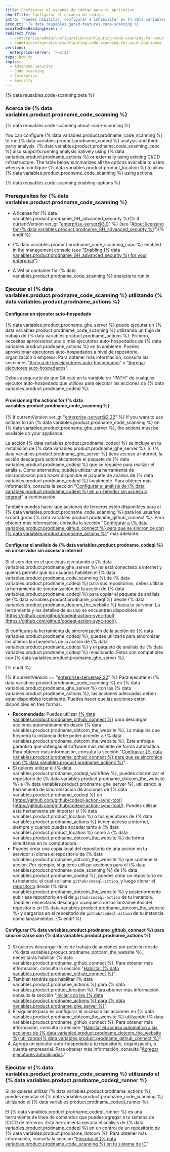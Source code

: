 ```yaml
---
title: Configurar el escaneo de código para tu aplicativo
shortTitle: Configurar el escaneo de código
intro: 'Puedes habilitar, configurar e inhabilitar el {% data variables.product.prodname_code_scanning %} para {% data variables.product.product_location %}. {% data variables.product.prodname_code_scanning_capc %} permite que los usuarios escaneen el código para encontrar vulnerabilidades y errores.'
product: '{% data reusables.gated-features.code-scanning %}'
miniTocMaxHeadingLevel: 4
redirect_from:
  - /enterprise/admin/configuration/configuring-code-scanning-for-your-appliance
  - /admin/configuration/configuring-code-scanning-for-your-appliance
versions:
  enterprise-server: '>=2.22'
type: how_to
topics:
  - Advanced Security
  - Code scanning
  - Enterprise
  - Security
---
```


{% data reusables.code-scanning.beta %}

### Acerca de {% data variables.product.prodname_code_scanning %}

{% data reusables.code-scanning.about-code-scanning %}

You can configure {% data variables.product.prodname_code_scanning %} to run {% data variables.product.prodname_codeql %} analysis and third-party analysis. {% data variables.product.prodname_code_scanning_capc %} also supports running analysis natively using {% data variables.product.prodname_actions %} or externally using existing CI/CD infrastructure. The table below summarizes all the options available to users when you configure {% data variables.product.product_location %} to allow {% data variables.product.prodname_code_scanning %} using actions.

{% data reusables.code-scanning.enabling-options %}

### Prerequisites for {% data variables.product.prodname_code_scanning %}

- A license for {% data variables.product.prodname_GH_advanced_security %}{% if currentVersion ver_gt "enterprise-server@3.0" %} (see "[About licensing for {% data variables.product.prodname_GH_advanced_security %}](/admin/advanced-security/about-licensing-for-github-advanced-security)"){% endif %}

- {% data variables.product.prodname_code_scanning_capc %} enabled in the management console (see "[Enabling {% data variables.product.prodname_GH_advanced_security %} for your enterprise](/admin/advanced-security/enabling-github-advanced-security-for-your-enterprise)")

- A VM or container for {% data variables.product.prodname_code_scanning %} analysis to run in.

### Ejecutar el {% data variables.product.prodname_code_scanning %} utilizando {% data variables.product.prodname_actions %}

#### Configurar un ejecutor auto-hospedado

{% data variables.product.prodname_ghe_server %} puede ejecutar un {% data variables.product.prodname_code_scanning %} utilizando un flujo de trabajo de {% data variables.product.prodname_actions %}. Primero, necesitas aprovisionar uno o más ejecutores auto-hospedados de {% data variables.product.prodname_actions %} en tu ambiente. Puedes aprovisionar ejecutores auto-hospedados a nivel de repositorio, organización o empresa. Para obtener más información, consulta las secciones "[Acerca de los ejecutores auto-hospedados](/actions/hosting-your-own-runners/about-self-hosted-runners)" y "[Agregar ejecutores auto-hospedados](/actions/hosting-your-own-runners/adding-self-hosted-runners)".

Debes asegurarte de que Git esté en la variable de "PATH" de cualquier ejecutor auto-hospedado que utilices para ejecutar las acciones de {% data variables.product.prodname_codeql %}.

#### Provisioning the actions for {% data variables.product.prodname_code_scanning %}

{% if currentVersion ver_gt "enterprise-server@2.22" %}
If you want to use actions to run {% data variables.product.prodname_code_scanning %} on {% data variables.product.prodname_ghe_server %}, the actions must be available on your appliance.

La acción {% data variables.product.prodname_codeql %} se incluye en tu instalación de {% data variables.product.prodname_ghe_server %}. Si {% data variables.product.prodname_ghe_server %} tiene acceso a internet, la acción descargará automáticamente el paquete de {% data variables.product.prodname_codeql %} que se requiere para realizar el análisis. Como alternativa, puedes utilizar una herramienta de sincronización para hacer disponible el paquete de análisis de {% data variables.product.prodname_codeql %} localmente. Para obtener más información, consulta la sección "[Configurar el análisis de {% data variables.product.prodname_codeql %} en un servidor sin acceso a internet](#configuring-codeql-analysis-on-a-server-without-internet-access)" a continuación.

También puedes hacer que acciones de terceros estén disponibles para el {% data variables.product.prodname_code_scanning %} para los usuarios si configuras {% data variables.product.prodname_github_connect %}. Para obtener más información, consulta la sección "[Configurar a {% data variables.product.prodname_github_connect %} para que se sincronice con {% data variables.product.prodname_actions %}](/enterprise/admin/configuration/configuring-code-scanning-for-your-appliance#configuring-github-connect-to-sync-github-actions)" más adelante.

#### Configurar el análisis de {% data variables.product.prodname_codeql %} en un servidor sin acceso a internet
Si el servidor en el que estás ejecutando a {% data variables.product.prodname_ghe_server %} no está conectado a internet y quieres permitir que los usuarios habiliten el {% data variables.product.prodname_code_scanning %} de {% data variables.product.prodname_codeql %} para sus repositorios, debes utilizar la herramienta de sincronización de la acción de {% data variables.product.prodname_codeql %} para copiar el paquete de análisis de {% data variables.product.prodname_codeql %} desde {% data variables.product.prodname_dotcom_the_website %} hacia tu servidor. La herramienta y los detalles de su uso se encuentran disponibles en [https://github.com/github/codeql-action-sync-tool](https://github.com/github/codeql-action-sync-tool/).

Si configuras la herramienta de sincronización de la acción de {% data variables.product.prodname_codeql %}, puedes utilizarla para sincronizar los últimos lanzamientos de la acción de {% data variables.product.prodname_codeql %} y el paquete de análisis de {% data variables.product.prodname_codeql %} relacionado. Estos son compatibles con {% data variables.product.prodname_ghe_server %}.

{% endif %}

{% if currentVersion == "enterprise-server@2.22" %}
Para ejecutar el {% data variables.product.prodname_code_scanning %} en {% data variables.product.prodname_ghe_server %} con las {% data variables.product.prodname_actions %}, las acciones adecuadas deben estar disponibles localmente. Puedes hacer que las acciones estén disponibles en tres formas.

- **Recomendada**: Puedes utilizar [{% data variables.product.prodname_github_connect %}](/enterprise/admin/configuration/connecting-github-enterprise-server-to-github-enterprise-cloud) para descargar acciones automáticamente desde {% data variables.product.prodname_dotcom_the_website %}. La máquina que hospeda tu instancia debe poder acceder a {% data variables.product.prodname_dotcom_the_website %}. Este enfoque garantiza que obtengas el software más reciente de forma automática. Para obtener más información, consulta la sección "[Configurar {% data variables.product.prodname_github_connect %} para que se sincronice con {% data variables.product.prodname_actions %}](/enterprise/admin/configuration/configuring-code-scanning-for-your-appliance#configuring-github-connect-to-sync-github-actions)".
- Si quieres utilizar el {% data variables.product.prodname_codeql_workflow %}, puedes sincronizar el repositorio de {% data variables.product.prodname_dotcom_the_website %} a {% data variables.product.prodname_ghe_server %}, utilizando la herramienta de sincronización de acciones de {% data variables.product.prodname_codeql %} en [https://github.com/github/codeql-action-sync-tool](https://github.com/github/codeql-action-sync-tool/). Puedes utilizar esta herramienta sin importar si {% data variables.product.product_location %} o tus ejecutores de {% data variables.product.prodname_actions %} tienen acceso a internet, siempre y cuando puedas acceder tanto a {% data variables.product.product_location %} como a {% data variables.product.prodname_dotcom_the_website %} de forma simultánea en tu computadora.
- Puedes crear una copia local del repositorio de una accion en tu servidor si clonas el repositorio de {% data variables.product.prodname_dotcom_the_website %} que contiene la acción. Por ejemplo, si quieres utilizar acciones para el {% data variables.product.prodname_code_scanning %} de {% data variables.product.prodname_codeql %}, puedes crear un repositorio en tu instancia, el cual se llame `github/codeql-action`, y luego clonar el [repositorio](https://github.com/github/codeql-action) desde {% data variables.product.prodname_dotcom_the_website %} y posteriormente subir ese repositorio en el de `github/codeql-action` de tu instancia. También necesitarás descargar cualquiera de los lanzamientos del repositorio en {% data variables.product.prodname_dotcom_the_website %} y cargarlos en el repositorio de `github/codeql-action` de tu instancia como lanzamientos.
{% endif %}

#### Configurar {% data variables.product.prodname_github_connect %} para sincronizarse con {% data variables.product.prodname_actions %}
1. Si quieres descargar flujos de trabajo de acciones por petición desde {% data variables.product.prodname_dotcom_the_website %}, necesitarás habilitar {% data variables.product.prodname_github_connect %}. Para obtener más información, consulta la sección "[Habilitar {% data variables.product.prodname_github_connect %}](/enterprise/admin/configuration/connecting-github-enterprise-server-to-github-enterprise-cloud#enabling-github-connect)".
2. También tendrás que habilitar {% data variables.product.prodname_actions %} para {% data variables.product.product_location %}. Para obtener más información, consulta la sección "[Iniciar con las {% data variables.product.prodname_actions %} para {% data variables.product.prodname_ghe_server %}](/admin/github-actions/getting-started-with-github-actions-for-github-enterprise-server)".
3. El siguiente paso es configurar el acceso a las acciones en {% data variables.product.prodname_dotcom_the_website %} utilizando {% data variables.product.prodname_github_connect %}. Para obtener más información, consulta la sección "[Habilitar el acceso automático a las acciones de {% data variables.product.prodname_dotcom_the_website %} utilizando{% data variables.product.prodname_github_connect %}](/enterprise/admin/github-actions/enabling-automatic-access-to-githubcom-actions-using-github-connect)".
4. Agrega un ejecutor auto-hospedado a tu repositorio, organización, o cuenta empresarial. Para obtener más información, consulta "[Agregar ejecutores autoalojados](/actions/hosting-your-own-runners/adding-self-hosted-runners)."

### Ejecutar el {% data variables.product.prodname_code_scanning %} utilizando el {% data variables.product.prodname_codeql_runner %}
Si no quieres utilizar {% data variables.product.prodname_actions %}, puedes ejecutar el {% data variables.product.prodname_code_scanning %} utilizando el {% data variables.product.prodname_codeql_runner %}.

El {% data variables.product.prodname_codeql_runner %} es una herramienta de línea de comandos que puedes agregar a tu sistema de IC/CD de terceros. Esta herramienta ejecuta el análisis de {% data variables.product.prodname_codeql %} en un control de un repositorio de {% data variables.product.prodname_dotcom %}. Para obtener más información, consulta la sección "[Ejecutar el {% data variables.product.prodname_code_scanning %} en tu sistema de IC](/github/finding-security-vulnerabilities-and-errors-in-your-code/running-codeql-code-scanning-in-your-ci-system)".
